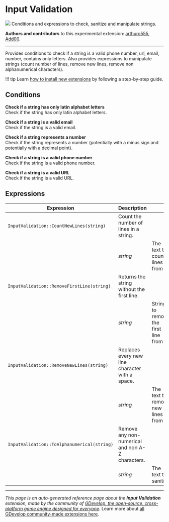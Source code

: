 # Input Validation

<img src="https://resources.gdevelop-app.com/assets/Icons/Line Hero Pack/Master/SVG/Education and Learning/Education and Learning_education_book_library_search.svg" class="extension-icon"></img>
Conditions and expressions to check, sanitize and manipulate strings.

**Authors and contributors** to this experimental extension: [arthuro555](https://gd.games/arthuro555), [Add00](https://gd.games/Add00).

---

Provides conditions to check if a string is a valid phone number, url, email, number, contains only letters. Also provides expressions to manipulate strings (count number of lines, remove new lines, remove non alphanumerical characters).

!!! tip
    Learn [how to install new extensions](/gdevelop5/extensions/search) by following a step-by-step guide.

## Conditions

**Check if a string has only latin alphabet letters**  
Check if the string has only latin alphabet letters.

**Check if a string is a valid email**  
Check if the string is a valid email.

**Check if a string represents a number**  
Check if the string represents a number (potentially with a minus sign and potentially with a decimal point).

**Check if a string is a valid phone number**  
Check if the string is a valid phone number.

**Check if a string is a valid URL**  
Check if the string is a valid URL.

## Expressions

| Expression | Description |  |
|-----|-----|-----|
| `InputValidation::CountNewLines(string)` | Count the number of lines in a string. ||
| | _string_ | The text to count lines from |
| `InputValidation::RemoveFirstLine(string)` | Returns the string without the first line. ||
| | _string_ | String to remove the first line from |
| `InputValidation::RemoveNewLines(string)` | Replaces every new line character with a space. ||
| | _string_ | The text to remove new lines from |
| `InputValidation::ToAlphanumerical(string)` | Remove any non-numerical and non A-Z characters. ||
| | _string_ | The text to sanitize |


---

*This page is an auto-generated reference page about the **Input Validation** extension, made by the community of [GDevelop, the open-source, cross-platform game engine designed for everyone](https://gdevelop.io/).* Learn more about [all GDevelop community-made extensions here](/gdevelop5/extensions).